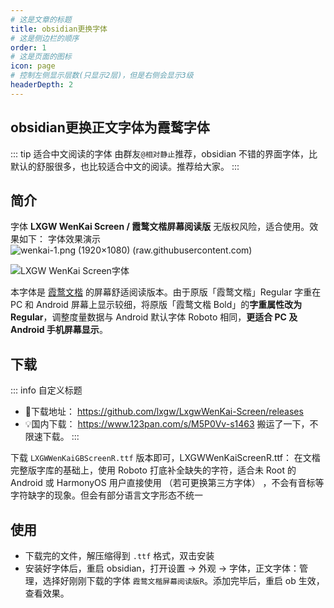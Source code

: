 ```yaml
---
# 这是文章的标题
title: obsidian更换字体
# 这是侧边栏的顺序
order: 1
# 这是页面的图标
icon: page
# 控制左侧显示层数(只显示2层)，但是右侧会显示3级
headerDepth: 2
---
```

## obsidian更换正文字体为霞鹜字体

::: tip 适合中文阅读的字体
由群友`@相对静止`推荐，obsidian 不错的界面字体，比默认的舒服很多，也比较适合中文的阅读。推荐给大家。
:::
## 简介
字体 **LXGW WenKai Screen / 霞鹜文楷屏幕阅读版** 无版权风险，适合使用。效果如下：
字体效果演示  
![wenkai-1.png (1920×1080) (raw.githubusercontent.com)](https://raw.githubusercontent.com/lxgw/LxgwWenKai/main/documentation/wenkai-1.png)


![LXGW WenKai Screen字体](/assets/2023090116045827.png) 

本字体是 [霞鹜文楷](https://github.com/lxgw/LxgwWenKai) 的屏幕舒适阅读版本。由于原版「霞鹜文楷」Regular 字重在 PC 和 Android 屏幕上显示较细，将原版「霞鹜文楷 Bold」的**字重属性改为 Regular**，调整度量数据与 Android 默认字体 Roboto 相同，**更适合 PC 及 Android 手机屏幕显示**。
## 下载
::: info 自定义标题
- 💾下载地址： https://github.com/lxgw/LxgwWenKai-Screen/releases
- 💡国内下载： https://www.123pan.com/s/M5P0Vv-s1463 搬运了一下，不限速下载。
:::


下载 `LXGWWenKaiGBScreenR.ttf` 版本即可，LXGWWenKaiScreenR.ttf： 在文楷完整版字库的基础上，使用 Roboto 打底补全缺失的字符，适合未 Root 的 Android 或 HarmonyOS 用户直接使用 （若可更换第三方字体） ，不会有音标等字符缺字的现象。但会有部分语言文字形态不统一

## 使用
- 下载完的文件，解压缩得到 `.ttf` 格式，双击安装
- 安装好字体后，重启 obsidian，打开设置 → 外观 → 字体，正文字体：管理，选择好刚刚下载的字体 `霞鹜文楷屏幕阅读版R`。添加完毕后，重启 ob 生效，查看效果。
